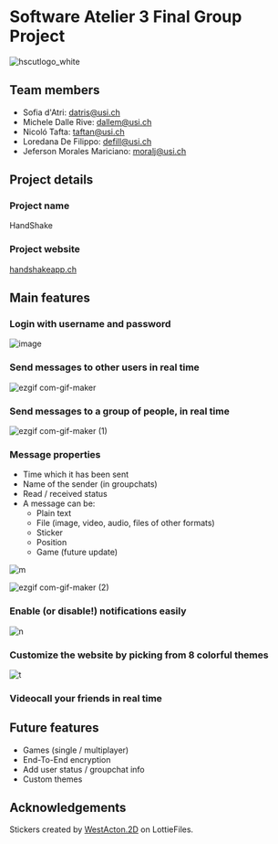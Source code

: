 # Software Atelier 3 Final Group Project

![hscutlogo_white](https://user-images.githubusercontent.com/75504103/209446909-fae15064-a987-4b27-804c-cfff1b5e50f6.png)

## Team members

- Sofia d'Atri: [datris@usi.ch](mailto:datris@usi.ch)
- Michele Dalle Rive: [dallem@usi.ch](mailto:dallem@usi.ch)
- Nicoló Tafta: [taftan@usi.ch](mailto:taftan@usi.ch)
- Loredana De Filippo: [defill@usi.ch](mailto:defill@usi.ch)
- Jeferson Morales Mariciano: [moralj@usi.ch](mailto:moralj@usi.ch)

## Project details


### Project name
HandShake

### Project website
[handshakeapp.ch](https://handshakeapp.ch/)

## Main features
### Login with username and password

![image](https://user-images.githubusercontent.com/75504103/209446962-4d4d207c-6cff-4ec9-a278-63fc5d7f11af.png)

### Send messages to other users in real time

![ezgif com-gif-maker](https://user-images.githubusercontent.com/75504103/209447076-aa970197-7b9c-4259-a525-7a024af87a21.gif)

### Send messages to a group of people, in real time

![ezgif com-gif-maker (1)](https://user-images.githubusercontent.com/75504103/209447205-bdc339c3-3579-4762-8e97-f054d4ef4234.gif)


### Message properties
- Time which it has been sent
- Name of the sender (in groupchats)
- Read / received status
- A message can be:
    - Plain text
    - File (image, video, audio, files of other formats)
    - Sticker
    - Position
    - Game (future update)
      
![m](https://user-images.githubusercontent.com/75504103/209447307-2039afb9-496b-4aad-a8de-68a8e9ff94d3.png)

![ezgif com-gif-maker (2)](https://user-images.githubusercontent.com/75504103/209447352-d0aefdf1-60e7-4a84-a9ab-4bcdbc0603d5.gif)

### Enable (or disable!) notifications easily

![n](https://user-images.githubusercontent.com/75504103/209447282-c7965dcf-651d-44ba-8e0d-bbc73c6ec77e.png)

### Customize the website by picking from 8 colorful themes

![t](https://user-images.githubusercontent.com/75504103/209447254-aeaf1a61-e0a7-452f-9965-dc84922211ce.png)

### Videocall your friends in real time

## Future features
- Games (single / multiplayer)
- End-To-End encryption
- Add user status / groupchat info
- Custom themes

## Acknowledgements
Stickers created by [WestActon.2D](https://lottiefiles.com/dxk7htkd95) on LottieFiles.
